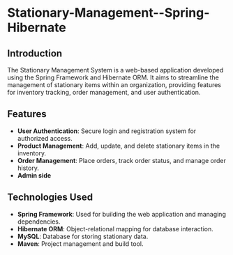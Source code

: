 # Stationary-Management--Spring-Hibernate


## Introduction

The Stationary Management System is a web-based application developed using the Spring Framework and Hibernate ORM. It aims to streamline the management of stationary items within an organization, providing features for inventory tracking, order management, and user authentication.

## Features

- **User Authentication**: Secure login and registration system for authorized access.
- **Product Management**: Add, update, and delete stationary items in the inventory.
- **Order Management**: Place orders, track order status, and manage order history.
- **Admin side**

## Technologies Used

- **Spring Framework**: Used for building the web application and managing dependencies.
- **Hibernate ORM**: Object-relational mapping for database interaction.
- **MySQL**: Database for storing stationary data.
- **Maven**: Project management and build tool.
